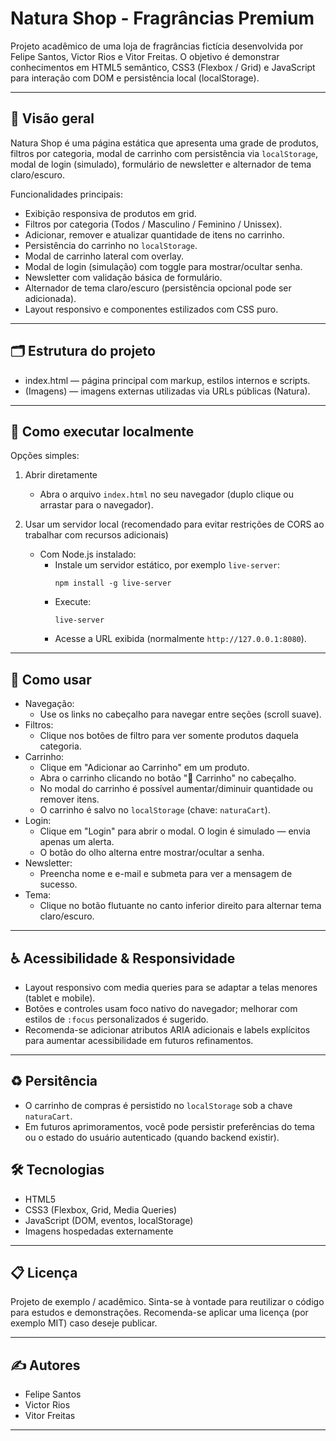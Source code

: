 # Natura Shop - Fragrâncias Premium

Projeto acadêmico de uma loja de fragrâncias fictícia desenvolvida por Felipe Santos, Victor Rios e Vitor Freitas. O objetivo é demonstrar conhecimentos em HTML5 semântico, CSS3 (Flexbox / Grid) e JavaScript para interação com DOM e persistência local (localStorage).

---

## 🔖 Visão geral

Natura Shop é uma página estática que apresenta uma grade de produtos, filtros por categoria, modal de carrinho com persistência via `localStorage`, modal de login (simulado), formulário de newsletter e alternador de tema claro/escuro.

Funcionalidades principais:
- Exibição responsiva de produtos em grid.
- Filtros por categoria (Todos / Masculino / Feminino / Unissex).
- Adicionar, remover e atualizar quantidade de itens no carrinho.
- Persistência do carrinho no `localStorage`.
- Modal de carrinho lateral com overlay.
- Modal de login (simulação) com toggle para mostrar/ocultar senha.
- Newsletter com validação básica de formulário.
- Alternador de tema claro/escuro (persistência opcional pode ser adicionada).
- Layout responsivo e componentes estilizados com CSS puro.

---

## 🗂 Estrutura do projeto

- index.html — página principal com markup, estilos internos e scripts.
- (Imagens) — imagens externas utilizadas via URLs públicas (Natura).
---

## 🚀 Como executar localmente

Opções simples:

1. Abrir diretamente
   - Abra o arquivo `index.html` no seu navegador (duplo clique ou arrastar para o navegador).

2. Usar um servidor local (recomendado para evitar restrições de CORS ao trabalhar com recursos adicionais)
   - Com Node.js instalado:
     - Instale um servidor estático, por exemplo `live-server`:
       ```
       npm install -g live-server
       ```
     - Execute:
       ```
       live-server
       ```
     - Acesse a URL exibida (normalmente `http://127.0.0.1:8080`).

---

## 🧩 Como usar

- Navegação:
  - Use os links no cabeçalho para navegar entre seções (scroll suave).
- Filtros:
  - Clique nos botões de filtro para ver somente produtos daquela categoria.
- Carrinho:
  - Clique em "Adicionar ao Carrinho" em um produto.
  - Abra o carrinho clicando no botão "🛒 Carrinho" no cabeçalho.
  - No modal do carrinho é possível aumentar/diminuir quantidade ou remover itens.
  - O carrinho é salvo no `localStorage` (chave: `naturaCart`).
- Login:
  - Clique em "Login" para abrir o modal. O login é simulado — envia apenas um alerta.
  - O botão do olho alterna entre mostrar/ocultar a senha.
- Newsletter:
  - Preencha nome e e-mail e submeta para ver a mensagem de sucesso.
- Tema:
  - Clique no botão flutuante no canto inferior direito para alternar tema claro/escuro.

---

## ♿ Acessibilidade & Responsividade

- Layout responsivo com media queries para se adaptar a telas menores (tablet e mobile).
- Botões e controles usam foco nativo do navegador; melhorar com estilos de `:focus` personalizados é sugerido.
- Recomenda-se adicionar atributos ARIA adicionais e labels explícitos para aumentar acessibilidade em futuros refinamentos.

---

## ♻️ Persitência

- O carrinho de compras é persistido no `localStorage` sob a chave `naturaCart`.
- Em futuros aprimoramentos, você pode persistir preferências do tema ou o estado do usuário autenticado (quando backend existir).


## 🛠 Tecnologias

- HTML5
- CSS3 (Flexbox, Grid, Media Queries)
- JavaScript (DOM, eventos, localStorage)
- Imagens hospedadas externamente

---

## 📋 Licença

Projeto de exemplo / acadêmico. Sinta-se à vontade para reutilizar o código para estudos e demonstrações. Recomenda-se aplicar uma licença (por exemplo MIT) caso deseje publicar.

---

## ✍️ Autores

- Felipe Santos
- Victor Rios
- Vitor Freitas

---
